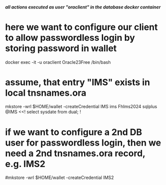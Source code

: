 ##### all actions executed as user "oraclient" in the database docker container #######
# here we want to configure our client to allow passwordless login by storing password in wallet

docker exec -it -u oraclient Oracle23Free /bin/bash
# assume, that entry "IMS" exists in local tnsnames.ora
mkstore -wrl $HOME/wallet -createCredential IMS ims FhIms2024
sqlplus @IMS <<!
   select sysdate from dual;
!
# if we want to configure a 2nd DB user for passwordless login, then we need a 2nd tnsnames.ora record, e.g. IMS2
#mkstore -wrl $HOME/wallet -createCredential IMS2 <OtherDbUser> <OtherDBPassword>
